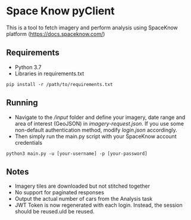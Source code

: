 # Space Know pyClient

This is a tool to fetch imagery and perform analysis using SpaceKnow platform (https://docs.spaceknow.com/)

## Requirements
- Python 3.7
- Libraries in requirements.txt

```
pip install -r /path/to/requirements.txt
```

## Running
- Navigate to the */input* folder and define your imagery, date range and area of interest (GeoJSON) in *imagery-request.json*. If you use some non-default authentication method, modify *login.json* accordingly.
- Then simply run the main.py script with your SpaceKnow account credentials

```
python3 main.py -u [your-username] -p [your-password]
```

## Notes
- Imagery tiles are downloaded but not stitched together
- No support for paginated responses
- Output the actual number of cars from the Analysis task
- JWT Token is now regenerated with each login. Instead, the session should be reused.uld be reused.

